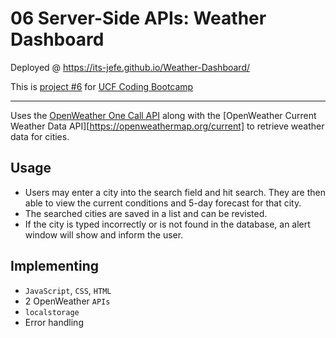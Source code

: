 # 06 Server-Side APIs: Weather Dashboard

Deployed @ https://its-jefe.github.io/Weather-Dashboard/

This is [project #6][1] for [UCF Coding Bootcamp][2]

---

Uses the [OpenWeather One Call API](https://openweathermap.org/api/one-call-api) along with the [OpenWeather Current Weather Data API][https://openweathermap.org/current] to retrieve weather data for cities. 

## Usage
- Users may enter a city into the search field and hit search. They are then able to view the current conditions and 5-day forecast for that city.
- The searched cities are saved in a list and can be revisted.
- If the city is typed incorrectly or is not found in the database, an alert window will show and inform the user. 

## Implementing 
- `JavaScript`, `CSS`, `HTML`
- 2 OpenWeather `APIs`
- `localstorage`
- Error handling


[1]: [https://github.com/UCF-Coding-Boot-Camp/UCF-VIRT-BO-FSF-PT-04-2021-U-B/tree/main/06-Server-Side-APIs/02-Challenge]
[2]: [https://bootcamp.ce.ucf.edu/coding/]

